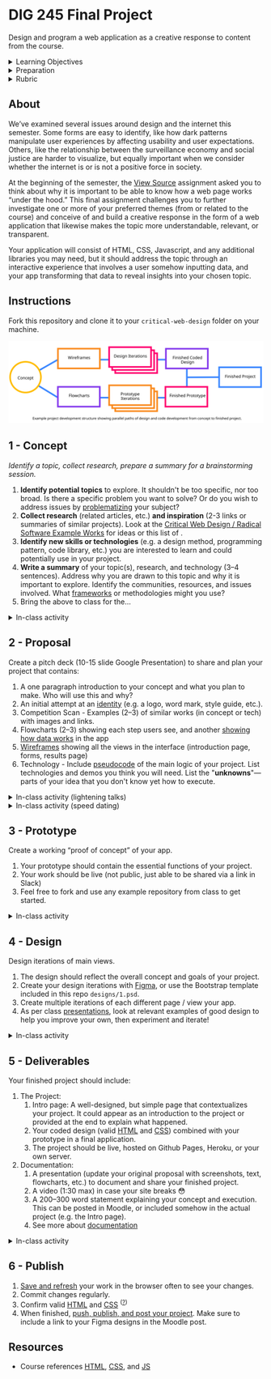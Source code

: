 # DIG 245 Final Project

Design and program a web application as a creative response to content from the course.

<details>
<summary>Learning Objectives</summary>

Students who complete this assignment will be able to:

- Recall important social, political, and economic issues around design, the internet, and computing.
- Research, ideate, and plan a creative response to themes from the course content.
- Use design processes (grids, typography, design principles, and iteration) to create a custom responsive web application design.
- Use HTML, CSS, JS, and any additional frameworks or libraries to create a custom web application.

</details>

<details>
<summary>Preparation</summary>

Complete the following to prepare for this assignment. See [Resources](#resources) for additional information as needed.

- Codecademy JS references [jquery introduction](https://github.com/omundy/learn-javascript/blob/main/reference-sheets/jquery-01-introduction.pdf), [effects](https://github.com/omundy/learn-javascript/blob/main/reference-sheets/jquery-02-effects.pdf), [jquery events](https://github.com/omundy/learn-javascript/blob/main/reference-sheets/jquery-03-events.pdf), [style methods](https://github.com/omundy/learn-javascript/blob/main/reference-sheets/jquery-04-style-methods.pdf), [dom traversing](https://github.com/omundy/learn-javascript/blob/main/reference-sheets/jquery-05-dom-traversing.pdf)
- [Codecademy: JS 7-1 Higher-Order Functions](https://www.codecademy.com/learn/introduction-to-javascript) (1-4)
- [Codecademy: JS 7-2 Iterators](https://www.codecademy.com/learn/introduction-to-javascript) (1-9)
- [Codecademy: JS 8-1 Objects](https://www.codecademy.com/learn/introduction-to-javascript) (1-10)

</details>

<details>
<summary>Rubric</summary>


The final grade incorporates preparation scores with the final score ([rubric](https://docs.google.com/document/d/1gqAB_AHkMC6uKr_1uP9JzPwWclABw1RAB7KwEgAQSds/edit)).

```js
let milestones = ((concept + proposal + prototype + design) / 4) * 0.2;
let grade = milestones + (deliverables * 0.8);
```

</details>







## About


We’ve examined several issues around design and the internet this semester. Some forms are easy to identify, like how dark patterns manipulate user experiences by affecting usability and user expectations. Others, like the relationship between the surveillance economy and social justice are harder to visualize, but equally important when we consider whether the internet is or is not a positive force in society.

At the beginning of the semester, the [View Source](https://github.com/omundy/dig245-view-source) assignment asked you to think about why it is important to be able to know how a web page works “under the hood.” This final assignment challenges you to further investigate one or more of your preferred themes (from or related to the course) and conceive of and build a creative response in the form of a web application that likewise makes the topic more understandable, relevant, or transparent.

Your application will consist of HTML, CSS, Javascript, and any additional libraries you may need, but it should address the topic through an interactive experience that involves a user somehow inputting data, and your app transforming that data to reveal insights into your chosen topic.












## Instructions

Fork this repository and clone it to your `critical-web-design` folder on your machine.





<!--

[project development template](https://github.com/omundy/project-development-template)

-->

![flowchart](assets/img/development-flowchart.svg)


## 1 - Concept

*Identify a topic, collect research, prepare a summary for a brainstorming session.*

1. **Identify potential topics** to explore. It shouldn't be too specific, nor too broad. Is there a specific problem you want to solve? Or do you wish to address issues by [problematizing](https://en.wikipedia.org/wiki/Problematization) your subject?
1. **Collect research** (related articles, etc.) **and inspiration** (2-3 links or summaries of similar projects). Look at the [Critical Web Design / Radical Software Example Works](https://docs.google.com/spreadsheets/d/1mQ0doWT6tGXm2W-hB5zuz3I8mijGhLSkAe_XrcfMdok/edit#gid=0) for ideas or this list of [](https://www.awwwards.com/25-non-profit-and-social-driven-websites.html).
1. **Identify new skills or technologies** (e.g. a design method, programming pattern, code library, etc.) you are interested to learn and could potentially use in your project.
1. **Write a summary** of your topic(s), research, and technology (3–4 sentences). Address why you are drawn to this topic and why it is important to explore. Identify the communities, resources, and issues involved. What [frameworks](https://docs.google.com/presentation/d/1OWc_e1pquvwKi4qxJShsZ1Rqia1dbDBcwpxYwdOic7o/edit#slide=id.g165f853ab3b_0_0) or methodologies might you use?
1. Bring the above to class for the...

<details>
<summary>In-class activity</summary>

In groups, brainstorm on your topic(s) use the <a href="https://omundy.github.io/project-development-template/materials/brainstorming-disney-method/index.html" target="_blank">Disney Creative Strategy</a>, which asks your group to assume different "hats" in order to ideate on concepts, solutions, and risks.

1. Everyone: post your subject or concept in Slack
1. As Dreamers, add new ideas for projects based on the subject to the posts in your group
    - How might you create something that helps others discuss, think about, or help to solve the issue?
    - The more ideas the better. Brainstorming aims to produce quantity, from which we select quality ideas.
    - No criticism. Our goal is to generate a pool of ideas. All ideas are welcome.
1. As Realists, after all have posted, talk about each in a group
    - Think more practically, about how you would put the ideas into practice.
1. After the session, explore the ideas and notes as a critic, to figure out what you can build in the given time

</details>







## 2 - Proposal

Create a pitch deck (10-15 slide Google Presentation) to share and plan your project that contains:

1. A one paragraph introduction to your concept and what you plan to make. Who will use this and why?
1. An initial attempt at an [identity](https://docs.google.com/presentation/d/1exnY8fjVsOc3bKZFESJIM2s4JKxhqg_oASPDPokSfrE/edit?usp=sharing) (e.g. a logo, word mark, style guide, etc.).
1. Competition Scan - Examples (2–3) of similar works (in concept or tech) with images and links.
1. Flowcharts (2–3) showing each step users see, and another [showing how data works](https://www.google.com/search?q=a+flowchart+that+tracks+data+through+the+app&safe=off&tbm=isch) in the app
1. [Wireframes](https://www.dreamhost.com/blog/how-to-wireframe-website/) showing all the views in the interface (introduction page, forms, results page)
1. Technology - Include [pseudocode](https://en.wikipedia.org/wiki/Pseudocode) of the main logic of your project. List technologies and demos you think you will need. List the "**unknowns**"—parts of your idea that you don't know yet how to execute.



<details>
<summary>In-class activity (lightening talks)</summary>

##### <a href="https://en.wikipedia.org/wiki/Lightning_talk">Lightning talks</a> of your pitches
1. Share a link to your proposal in Slack.
1. Present slides on Zoom. 3 minutes max.
1. 1 minute max for questions / comments. Add others in Slack thread.

</details>

<details>
<summary>In-class activity (speed dating)</summary>

##### Speed Dating

1. Find a partner.
1. Share your proposal, progress, and unknowns. (3 min)
1. Your partner should ask questions and make comments while you make notes. (1 min)
1. Switch roles and repeat the above.
1. Switch partners and repeat.

</details>






## 3 - Prototype

Create a working “proof of concept” of your app.

1. Your prototype should contain the essential functions of your project.
1. Your work should be live (not public, just able to be shared via a link in Slack)
1. Feel free to fork and use any example repository from class to get started.


<details>
<summary>In-class activity</summary>

In groups, share your prototypes to get feedback:

- Be ready to explain the current status of your work.
- Bring specific questions or unknowns (concept, design, tech) you would like to discuss with your group.

</details>





## 4 - Design

Design iterations of main views.

1. The design should reflect the overall concept and goals of your project.
1. Create your design iterations with [Figma](https://figma.com), or use the Bootstrap template included in this repo `designs/1.psd`.
1. Create multiple iterations of each different page / view your app.
1. As per class [presentations](https://docs.google.com/presentation/d/1BiIHVEQjmIb2k2vB6N3x1g_S3KSLyZq2YCniq1ONjg8/edit?usp=sharing), look at relevant examples of good design to help you improve your own, then experiment and iterate!


<details>
<summary>In-class activity</summary>

Share your iterations to get feedback before coding the final design.

- Bring to class: What are three questions you would like to ask each user of your potential design?
- In-class: [Design Critique: Imaginary Audience](https://docs.google.com/presentation/d/1BiIHVEQjmIb2k2vB6N3x1g_S3KSLyZq2YCniq1ONjg8/edit#slide=id.gf16dac508b_0_0)

</details>





## 5 - Deliverables

Your finished project should include:

1. The Project:
    1. Intro page: A well-designed, but simple page that contextualizes your project. It could appear as an introduction to the project or provided at the end to explain what happened.
    1. Your coded design (valid [HTML](https://validator.w3.org/) and [CSS](https://jigsaw.w3.org/css-validator/)) combined with your prototype in a final application.
    1. The project should be live, hosted on Github Pages, Heroku, or your own server.
1. Documentation:
    1. A presentation (update your original proposal with screenshots, text, flowcharts, etc.) to document and share your finished project.
    1. A video (1:30 max) in case your site breaks 😳
    1. A 200–300 word statement explaining your concept and execution. This can be posted in Moodle, or included somehow in the actual project (e.g. the Intro page).
    1. See more about [documentation](https://omundy.github.io/learn-computing/slides/documentation.html)


<!--
Examples:

[Probability football](https://docs.google.com/presentation/d/1QO5ZFlc8GQilGughUaI57RlhQKc8TWECiqR7wkwjTwQ/edit#slide=id.p)

-->

<details>
<summary>In-class activity</summary>

We will share final projects in <a href="https://en.wikipedia.org/wiki/Lightning_talk">lightning talks</a> (3 min.)

</details>






## 6 - Publish

1. [Save and refresh](https://github.com/omundy/learn-computing/blob/main/topics-keyboard-shortcuts.md#web-development-edit-save-refresh-loop) your work in the browser often to see your changes.
1. Commit changes regularly.
1. Confirm valid [HTML](https://validator.w3.org/) and [CSS](https://jigsaw.w3.org/css-validator/) <sup>([?](https://github.com/omundy/dig245-critical-web-design/blob/main/topics/html-css/css.md#css-validation))</sup>
1. When finished, [push, publish, and post your project](https://docs.google.com/document/d/17U_zmzM_eML_qkG0PaOdDRcEk3YEmbiQ1TyNnbAM08k/edit#bookmark=id.8jryplv1i8a). Make sure to include a link to your Figma designs in the Moodle post.








## Resources

- Course references [HTML](https://github.com/omundy/dig245-critical-web-design/blob/main/topics/html-css/html.md), [CSS](https://github.com/omundy/dig245-critical-web-design/blob/main/topics/html-css/css.md), and [JS](https://github.com/omundy/dig245-critical-web-design/blob/main/topics/javascript/javascript.md)
